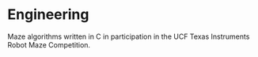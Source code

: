 # Engineering

Maze algorithms written in C in participation in the UCF Texas Instruments Robot Maze Competition.
